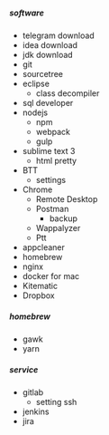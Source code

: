 ##### software
* telegram download
* idea download
* jdk download
* git
* sourcetree
* eclipse
  * class decompiler
* sql developer
* nodejs
  * npm
  * webpack
  * gulp
* sublime text 3
  * html pretty
* BTT
  * settings
* Chrome
  * Remote Desktop
  * Postman 
    * backup
  * Wappalyzer
  * Ptt
* appcleaner
* homebrew
* nginx
* docker for mac
* Kitematic
* Dropbox

##### homebrew
* gawk
* yarn

##### service
* gitlab
  * setting ssh
* jenkins
* jira